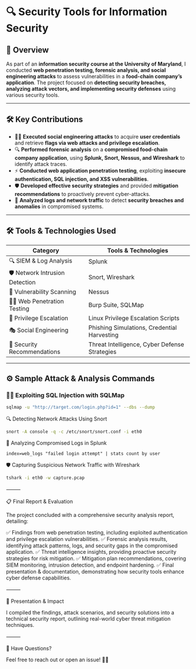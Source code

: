 # 🔍 Security Tools for Information Security  

## 📌 Overview  
As part of an **information security course at the University of Maryland**, I conducted **web penetration testing, forensic analysis, and social engineering attacks** to assess vulnerabilities in a **food-chain company’s application**. The project focused on **detecting security breaches, analyzing attack vectors, and implementing security defenses** using various security tools.  

---

## 🛠 Key Contributions  

- 🏴‍☠️ **Executed social engineering attacks** to acquire **user credentials** and retrieve **flags via web attacks and privilege escalation**.  
- 🔍 **Performed forensic analysis** on a **compromised food-chain company application**, using **Splunk, Snort, Nessus, and Wireshark** to identify attack traces.  
- ⚡ **Conducted web application penetration testing**, exploiting **insecure authentication, SQL injection, and XSS vulnerabilities**.  
- 🛡 **Developed effective security strategies** and provided **mitigation recommendations** to proactively prevent cyber-attacks.  
- 🔄 **Analyzed logs and network traffic** to detect **security breaches and anomalies** in compromised systems.  

---

## 🛠 Tools & Technologies Used  

| Category                     | Tools & Technologies |
|------------------------------|----------------------|
| 🔍 SIEM & Log Analysis       | Splunk |
| 🛡 Network Intrusion Detection | Snort, Wireshark |
| 🚀 Vulnerability Scanning    | Nessus |
| 🏴‍☠️ Web Penetration Testing | Burp Suite, SQLMap |
| 🔑 Privilege Escalation      | Linux Privilege Escalation Scripts |
| 🎭 Social Engineering        | Phishing Simulations, Credential Harvesting |
| 📜 Security Recommendations  | Threat Intelligence, Cyber Defense Strategies |

---

## ⚙️ Sample Attack & Analysis Commands  

### 🏴‍☠️ Exploiting SQL Injection with SQLMap  
```bash
sqlmap -u "http://target.com/login.php?id=1" --dbs --dump
```
🔍 Detecting Network Attacks Using Snort
```bash
snort -A console -q -c /etc/snort/snort.conf -i eth0
```
📜 Analyzing Compromised Logs in Splunk
```splunk
index=web_logs "failed login attempt" | stats count by user
```
🛡 Capturing Suspicious Network Traffic with Wireshark
```bash
tshark -i eth0 -w capture.pcap
```


⸻

📋 Final Report & Evaluation

The project concluded with a comprehensive security analysis report, detailing:

✅ Findings from web penetration testing, including exploited authentication and privilege escalation vulnerabilities.
✅ Forensic analysis results, identifying attack patterns, logs, and security gaps in the compromised application.
✅ Threat intelligence insights, providing proactive security strategies for risk mitigation.
✅ Mitigation plan recommendations, covering SIEM monitoring, intrusion detection, and endpoint hardening.
✅ Final presentation & documentation, demonstrating how security tools enhance cyber defense capabilities.

⸻

🎤 Presentation & Impact

I compiled the findings, attack scenarios, and security solutions into a technical security report, outlining real-world cyber threat mitigation techniques.

⸻

💬 Have Questions?

Feel free to reach out or open an issue! 🚀🔐
